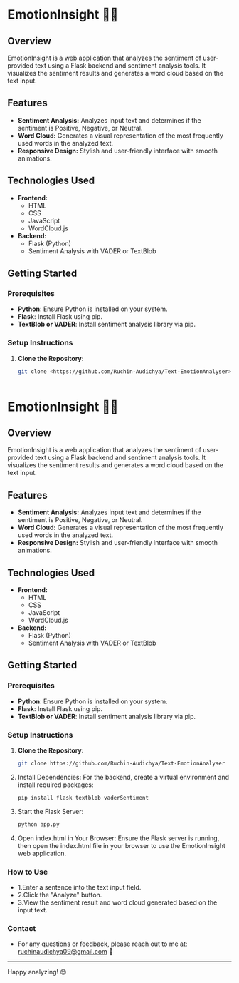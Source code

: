 # EmotionInsight 🌟💬

## Overview
EmotionInsight is a web application that analyzes the sentiment of user-provided text using a Flask backend and sentiment analysis tools. It visualizes the sentiment results and generates a word cloud based on the text input. 

## Features
- **Sentiment Analysis:** Analyzes input text and determines if the sentiment is Positive, Negative, or Neutral.
- **Word Cloud:** Generates a visual representation of the most frequently used words in the analyzed text.
- **Responsive Design:** Stylish and user-friendly interface with smooth animations.

## Technologies Used
- **Frontend:**
  - HTML
  - CSS
  - JavaScript
  - WordCloud.js
- **Backend:**
  - Flask (Python)
  - Sentiment Analysis with VADER or TextBlob

## Getting Started

### Prerequisites
- **Python**: Ensure Python is installed on your system.
- **Flask**: Install Flask using pip.
- **TextBlob or VADER**: Install sentiment analysis library via pip.

### Setup Instructions

1. **Clone the Repository:**
   ```bash
   git clone <https://github.com/Ruchin-Audichya/Text-EmotionAnalyser>
  
# EmotionInsight 🌟💬

## Overview
EmotionInsight is a web application that analyzes the sentiment of user-provided text using a Flask backend and sentiment analysis tools. It visualizes the sentiment results and generates a word cloud based on the text input. 

## Features
- **Sentiment Analysis:** Analyzes input text and determines if the sentiment is Positive, Negative, or Neutral.
- **Word Cloud:** Generates a visual representation of the most frequently used words in the analyzed text.
- **Responsive Design:** Stylish and user-friendly interface with smooth animations.

## Technologies Used
- **Frontend:**
  - HTML
  - CSS
  - JavaScript
  - WordCloud.js
- **Backend:**
  - Flask (Python)
  - Sentiment Analysis with VADER or TextBlob

## Getting Started

### Prerequisites
- **Python**: Ensure Python is installed on your system.
- **Flask**: Install Flask using pip.
- **TextBlob or VADER**: Install sentiment analysis library via pip.

### Setup Instructions

1. **Clone the Repository:**
   ```bash
   git clone https://github.com/Ruchin-Audichya/Text-EmotionAnalyser
   
2. Install Dependencies:
For the backend, create a virtual environment and install required packages:
   ```bash
   pip install flask textblob vaderSentiment

3. Start the Flask Server:
    ```bash
    python app.py

4. Open index.html in Your Browser:
   Ensure the Flask server is running, then open the index.html file in your browser to use the EmotionInsight web application.

### How to Use

- 1.Enter a sentence into the text input field.
- 2.Click the "Analyze" button.
- 3.View the sentiment result and word cloud generated based on the input text.

### Contact
- For any questions or feedback, please reach out to me at: ruchinaudichya09@gmail.com 📧
---
Happy analyzing! 😊
